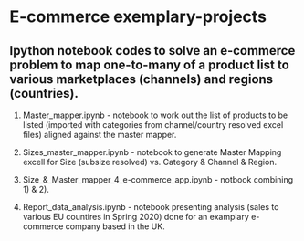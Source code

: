 # E-commerce exemplary-projects

## Ipython notebook codes to solve an e-commerce problem to map one-to-many of a product list to various marketplaces (channels) and regions (countries).

1) Master_mapper.ipynb - notebook to work out the   list of products to be listed (imported with categories from channel/country resolved excel files) aligned against the master mapper.

2) Sizes_master_mapper.ipynb - notebook to generate Master Mapping excell for Size (subsize resolved) vs. Category & Channel & Region.

3) Size_&_Master_mapper_4_e-commerce_app.ipynb - notbook combining 1) & 2).

4) Report_data_analysis.ipynb - notebook presenting analysis (sales to various EU countires in Spring 2020) done for an examplary e-commerce company based in the UK.
